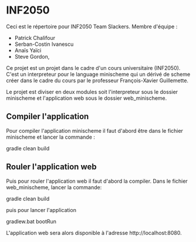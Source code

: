 # INF2050
Ceci est le répertoire pour INF2050 Team Slackers.
Membre d'équipe :
- Patrick Chalifour
- Serban-Costin Ivanescu
- Anaïs Yaïci
- Steve Gordon,

Ce projet est un projet dans le cadre d'un cours universitaire (INF2050). C'est
un interpreteur pour le language minischeme qui un dérivé de scheme créer dans
le cadre du cours par le professeur François-Xavier Guillemette.

Le projet est diviser en deux modules soit l'interpreteur sous le dossier minischeme
et l'application web sous le dossier web_minischeme. 

## Compiler l'application
Pour compiler l'application minischeme il faut d'abord être dans le fichier
minischeme et lancer la commande :

 gradle clean build


## Rouler l'application web
Puis pour rouler l'application web il faut d'abord la compiler. Dans le fichier
web_minischeme, lancer la commande:

  gradle clean build

puis pour lancer l'application

 gradlew.bat bootRun

L'application web sera alors disponible à l'adresse http://localhost:8080.
